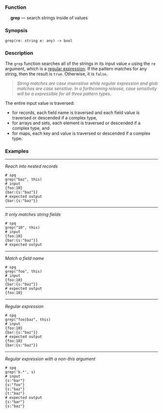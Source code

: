### Function

&emsp; **grep** &mdash; search strings inside of values

### Synopsis

```
grep(re: string e: any) -> bool
```

### Description

The `grep` function searches all of the strings in its input value `e`
 using the `re` argument, which is a
[regular expression](../../patterns.md#regular-expression).
If the pattern matches for any string, then the result is `true`.  Otherwise, it is `false`.

> _String matches are case insensitive while regular expression
> and glob matches are case sensitive.  In a forthcoming release, case sensitivity
> will be a expressible for all three pattern types._

The entire input value is traversed:
* for records, each field name is traversed and each field value is traversed or descended
if a complex type,
* for arrays and sets, each element is traversed or descended if a complex type, and
* for maps, each key and value is traversed or descended if a complex type.

### Examples

---

_Reach into nested records_

```mdtest-spq
# spq
grep("baz", this)
# input
{foo:10}
{bar:{s:"baz"}}
# expected output
{bar:{s:"baz"}}
```

---

_It only matches string fields_

```mdtest-spq
# spq
grep("10", this)
# input
{foo:10}
{bar:{s:"baz"}}
# expected output
```

---

_Match a field name_

```mdtest-spq
# spq
grep("foo", this)
# input
{foo:10}
{bar:{s:"baz"}}
# expected output
{foo:10}
```

---

_Regular expression_

```mdtest-spq
# spq
grep("foo|baz", this)
# input
{foo:10}
{bar:{s:"baz"}}
# expected output
{foo:10}
{bar:{s:"baz"}}
```

---

_Regular expression with a non-this argument_

```mdtest-spq
# spq
grep('b.*', s)
# input
{s:"bar"}
{s:"foo"}
{s:"baz"}
{t:"baz"}
# expected output
{s:"bar"}
{s:"baz"}
```
